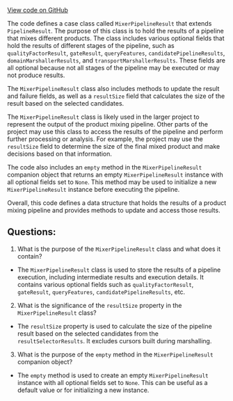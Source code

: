 [View code on GitHub](https://github.com/misbahsy/the-algorithm/product-mixer/core/src/main/scala/com/twitter/product_mixer/core/pipeline/mixer/MixerPipelineResult.scala)

The code defines a case class called `MixerPipelineResult` that extends `PipelineResult`. The purpose of this class is to hold the results of a pipeline that mixes different products. The class includes various optional fields that hold the results of different stages of the pipeline, such as `qualityFactorResult`, `gateResult`, `queryFeatures`, `candidatePipelineResults`, `domainMarshallerResults`, and `transportMarshallerResults`. These fields are all optional because not all stages of the pipeline may be executed or may not produce results. 

The `MixerPipelineResult` class also includes methods to update the result and failure fields, as well as a `resultSize` field that calculates the size of the result based on the selected candidates. 

The `MixerPipelineResult` class is likely used in the larger project to represent the output of the product mixing pipeline. Other parts of the project may use this class to access the results of the pipeline and perform further processing or analysis. For example, the project may use the `resultSize` field to determine the size of the final mixed product and make decisions based on that information. 

The code also includes an `empty` method in the `MixerPipelineResult` companion object that returns an empty `MixerPipelineResult` instance with all optional fields set to `None`. This method may be used to initialize a new `MixerPipelineResult` instance before executing the pipeline. 

Overall, this code defines a data structure that holds the results of a product mixing pipeline and provides methods to update and access those results.
## Questions: 
 1. What is the purpose of the `MixerPipelineResult` class and what does it contain?
- The `MixerPipelineResult` class is used to store the results of a pipeline execution, including intermediate results and execution details. It contains various optional fields such as `qualityFactorResult`, `gateResult`, `queryFeatures`, `candidatePipelineResults`, etc.

2. What is the significance of the `resultSize` property in the `MixerPipelineResult` class?
- The `resultSize` property is used to calculate the size of the pipeline result based on the selected candidates from the `resultSelectorResults`. It excludes cursors built during marshalling.

3. What is the purpose of the `empty` method in the `MixerPipelineResult` companion object?
- The `empty` method is used to create an empty `MixerPipelineResult` instance with all optional fields set to `None`. This can be useful as a default value or for initializing a new instance.